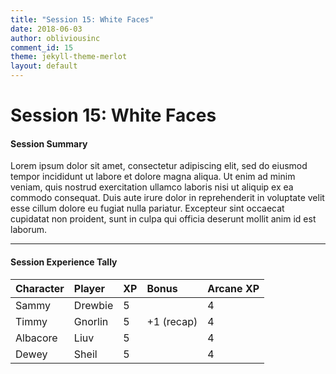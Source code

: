 ```yaml
---
title: "Session 15: White Faces"
date: 2018-06-03
author: obliviousinc
comment_id: 15
theme: jekyll-theme-merlot
layout: default
---
```


# Session 15: White Faces

#### Session Summary

Lorem ipsum dolor sit amet, consectetur adipiscing elit, sed do eiusmod tempor incididunt ut labore et dolore magna aliqua. Ut enim ad minim veniam, quis nostrud exercitation ullamco laboris nisi ut aliquip ex ea commodo consequat. Duis aute irure dolor in reprehenderit in voluptate velit esse cillum dolore eu fugiat nulla pariatur. Excepteur sint occaecat cupidatat non proident, sunt in culpa qui officia deserunt mollit anim id est laborum.

* * *

#### Session Experience Tally

| Character | Player  | XP  | Bonus      | Arcane XP |
|:--------- |:------- |:--- |:---------- |:--------- |
| Sammy     | Drewbie | 5   |            | 4         |
| Timmy     | Gnorlin | 5   | +1 (recap) | 4         |
| Albacore  | Liuv    | 5   |            | 4         |
| Dewey     | Sheil   | 5   |            | 4         |